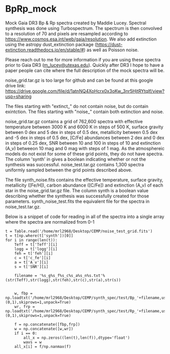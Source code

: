 # BpRp_mock


Mock Gaia DR3 Bp & Rp spectra created by Maddie Lucey. Spectral synthesis was done using Turbospectrum. The spectrum is then convolved to a resolution of 70 and pixels are resampled according to https://www.cosmos.esa.int/web/gaia/resolution. We also add extinction using the astropy dust_extinction package (https://dust-extinction.readthedocs.io/en/stable/#) as well as Poisson noise. 

Please reach out to me for more information if you are using these spectra prior to Gaia DR3 (m_lucey@utexas.edu). Quickly after DR3 I hope to have a paper people can cite where the full description of the mock spectra will be. 

noise_grid.tar.gz is too large for github and can be found at this google drive link: https://drive.google.com/file/d/1atnNQ4XoHcrx0x3oKw_3nr5HjtRYtqIf/view?usp=sharing

The files starting with "extinct_" do not contain noise, but do contain exintction. The files starting with "noise_" contain both extinction and noise.

noise_grid.tar.gz contains a grid of 762,600 spectra with effective temperature between 3000 K and 6000 K in steps of 500 K, surface gravity between 0 dex and 5 dex in steps of 0.5 dex, metallicity between 0.5 dex and -5 dex in steps of 0.5 dex, [C/Fe] abundances between 2 dex and 0 dex in steps of 0.25 dex, SNR between 10 and 100 in steps of 10 and extinction (A_v) betweeon 10 mag and 0 mag with steps of 1 mag. As the atmosphereic models do not exist for some of these grid points, they do not have spectra. The column 'synth' in gives a boolean indicating whether or not the synthesis was successful. 
noise_test.tar.gz contains 1,300 spectra uniformly sampled between the grid points described above. 


The file synth_noise.fits contains the effective temperature, surface gravity, metallicity ([Fe/H]), carbon abundance ([C/Fe]) and extinction (A_v) of each star in the noise_grid.tar.gz file. The column synth is a boolean value describing whether the synthesis was successfully created for those parameters. synth_noise_test.fits the equivalent file for the spectra in noise_test.tar.gz.





Below is a snippet of code for reading in all of the spectra into a single array where the spectra are normalized from 0-1



 	t = Table.read('/home/mrl2968/Desktop/CEMP/noise_test_grid.fits')
	t = t[np.where(t['synth'])[0]]
	for i in range(len(t)):		
		Teff = t['Teff'][i]
		logg = t['logg'][i]
		feh = t['feh'][i]
		c = t['c_fe'][i]
   		a = t['A_v'][i]
		s = t['SNR'][i]

		filename = '%s_g%s_f%s_c%s_a%s_n%s.txt'%(str(Teff),str(logg),str(feh),str(c),str(a),str(s))


		w, fbp = np.loadtxt('/home/mrl2968/Desktop/CEMP/synth_spec/test/Bp_'+filename,usecols=(0,1),skiprows=1,unpack=True)
		wr, frp = np.loadtxt('/home/mrl2968/Desktop/CEMP/synth_spec/test/Rp_'+filename,usecols=(0,1),skiprows=1,unpack=True)

		f = np.concatenate([fbp,frp])
		w = np.concatenate([w,wr])
		if i == 0:
			all_x = np.zeros((len(t),len(f)),dtype='float')
			wavs = w
		all_x[i] = f/np.nanmax(f)
